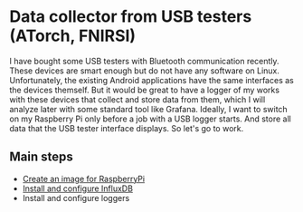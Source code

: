 # Data collector from USB testers (ATorch, FNIRSI)
I have bought some USB testers with Bluetooth communication recently. These devices are smart enough but do not have any software on Linux. Unfortunately, the existing Android applications have the same interfaces as the devices themself. But it would be great to have a logger of my works with these devices that collect and store data from them, which I will analyze later with some standard tool like Grafana. Ideally, I want to switch on my Raspberry Pi only before a job with a USB logger starts. And store all data that the USB tester interface displays.
So let's go to work.
## Main steps
* [Create an image for RaspberryPi](doc/rpi.md)
* [Install and configure InfluxDB](doc/influxdb.md)
* Install and configure loggers
